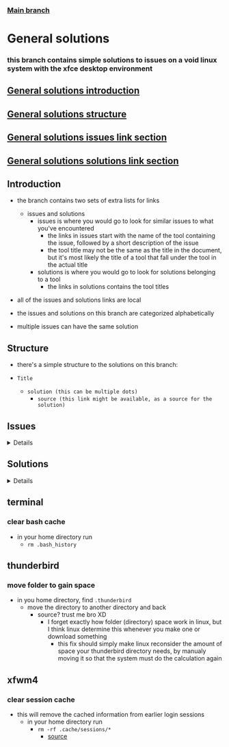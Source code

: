 ### [Main branch](https://github.com/P-OEM/P-OEM-s-void-setup)

# General solutions
### this branch contains simple solutions to issues on a void linux system with the xfce desktop environment

## [General solutions introduction](#introduction)
## [General solutions structure](#structure)
## [General solutions issues link section](#issues)
## [General solutions solutions link section](#solutions)

## Introduction
* the branch contains two sets of extra lists for links
    * issues and solutions
        * issues is where you would go to look for similar issues to what you've encountered
            * the links in issues start with the name of the tool containing the issue, followed by a short description of the issue
            * the tool title may not be the same as the title in the document, but it's most likely the title of a tool that fall under the tool in the actual title
        * solutions is where you would go to look for solutions belonging to a tool
            * the links in solutions contains the tool titles

* all of the issues and solutions links are local
* the issues and solutions on this branch are categorized alphabetically
* multiple issues can have the same solution

## Structure
* there's a simple structure to the solutions on this branch:

* `Title`
    * `solution (this can be multiple dots)`
        * `source (this link might be available, as a source for the solution)`

## Issues
<details>

### [Terminal: left something sensitive in the log](#clear-bash-cache)
### [Thunderbird: keeps closing when I try to look at email](#move-folder-to-gain-space)
### [Workspace: not starting into the first workspace](#clear-session-cache)
</details>

## Solutions
<details>

### [Solutions terminal](#terminal)
### [Solutions thunderbird](#thunderbird)
### [Solutions xfwm4](#xfwm4)
</details>

## terminal
### clear bash cache
* in your home directory run
    * `rm .bash_history`

## thunderbird
### move folder to gain space
* in you home directory, find `.thunderbird`
    * move the directory to another directory and back
        * source? trust me bro XD
            * I forget exactly how folder (directory) space work in linux, but I think linux determine this whenever you make one or download something
                * this fix should simply make linux reconsider the amount of space your thunderbird directory needs, by manualy moving it so that the system must do the calculation again

## xfwm4
### clear session cache
* this will remove the cached information from earlier login sessions
    * in your home directory run
        * `rm -rf .cache/sessions/*`
            * [source](https://docs.xfce.org/xfce/xfwm4/faq)
